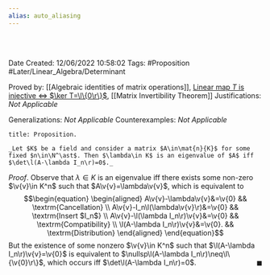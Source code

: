 ```yaml
---
alias: auto_aliasing
---
```


<br />
<br />

Date Created: 12/06/2022 10:58:02
Tags: #Proposition #Later/Linear_Algebra/Determinant

Proved by: [[Algebraic identities of matrix operations]], [Linear map $T$ is injective $\Leftrightarrow$ $\ker T=\l\{0\r\}$](Linear%20map%20is%20injective%20iff%20kernel%20vanishes.md), [[Matrix Invertibility Theorem]]
Justifications: _Not Applicable_

Generalizations: _Not Applicable_
Counterexamples: _Not Applicable_

``` ad-Proposition
title: Proposition.

_Let $K$ be a field and consider a matrix $A\in\mat{n}{K}$ for some fixed $n\in\N^\ast$. Then $\lambda\in K$ is an eigenvalue of $A$ iff $\det\l(A-\lambda I_n\r)=0$._

```

_Proof_. Observe that $\lambda\in K$ is an eigenvalue iff there exists some non-zero $\v{v}\in K^n$ such that $A\v{v}=\lambda\v{v}$, which is equivalent to
$$\begin{equation}
    \begin{aligned}
        A\v{v}-\lambda\v{v}&=\v{0} && \textrm{Cancellation} \\
        A\v{v}-I_n\l(\lambda\v{v}\r)&=\v{0} && \textrm{Insert $I_n$} \\
        A\v{v}-\l(\lambda I_n\r)\v{v}&=\v{0} && \textrm{Compatibility} \\
        \l(A-\lambda I_n\r)\v{v}&=\v{0}. && \textrm{Distribution}
    \end{aligned}
\end{equation}$$
But the existence of some nonzero $\v{v}\in K^n$ such that $\l(A-\lambda I_n\r)\v{v}=\v{0}$ is equivalent to $\nullsp\l(A-\lambda I_n\r)\neq\l\{\v{0}\r\}$, which occurs iff $\det\l(A-\lambda I_n\r)=0$.<span style="float:right;">$\blacksquare$</span>

